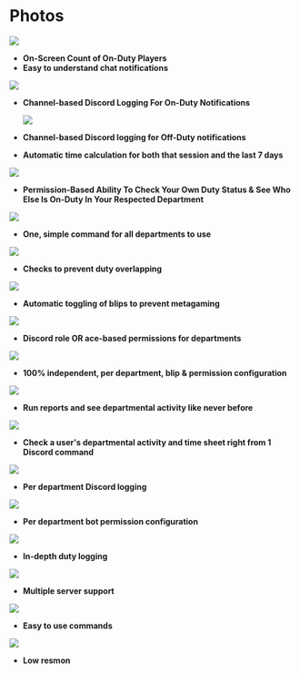 # Photos
![](https://cdn.upload.systems/uploads/GP0za94B.jpg)
- **On-Screen Count of On-Duty Players**
- **Easy to understand chat notifications**

![](https://cdn.upload.systems/uploads/yNcrCjff.png)
- **Channel-based Discord Logging For On-Duty Notifications**

  ![](https://cdn.upload.systems/uploads/WYrlJDMi.png)
- **Channel-based Discord logging for Off-Duty notifications**
- **Automatic time calculation for both that session and the last 7 days**

![](https://cdn.upload.systems/uploads/O9o7OL49.png)
- **Permission-Based Ability To Check Your Own Duty Status & See Who Else Is On-Duty In Your Respected Department**

![](https://cdn.upload.systems/uploads/m0XgDZUR.png)
- **One, simple command for all departments to use**

![](https://cdn.upload.systems/uploads/WPDMtn8L.png)
- **Checks to prevent duty overlapping**

![](https://cdn.upload.systems/uploads/mKDjnbzd.png)
- **Automatic toggling of blips to prevent metagaming**

![](https://cdn.upload.systems/uploads/oufgNnyM.png)
- **Discord role OR ace-based permissions for departments**

![](https://cdn.upload.systems/uploads/gj6tHpO1.png)
- **100% independent, per department, blip & permission configuration**

![](https://cdn.upload.systems/uploads/DNjkKqXy.png)
- **Run reports and see departmental activity like never before**

![](https://cdn.upload.systems/uploads/GoyQ1gWW.png)
- **Check a user's departmental activity and time sheet right from 1 Discord command**

![](https://cdn.upload.systems/uploads/cQ0K0MuX.png)
- **Per department Discord logging**

![](https://cdn.upload.systems/uploads/w7Wui3UR.png)
- **Per department bot permission configuration**

![](https://cdn.upload.systems/uploads/uMgrlxOf.png)
- **In-depth duty logging**

![](https://cdn.upload.systems/uploads/yPQLqR7T.png)
- **Multiple server support**

![](https://cdn.upload.systems/uploads/lcZPkkKy.png)
- **Easy to use commands**

![](https://cdn.upload.systems/uploads/vg6csxXB.png)
- **Low resmon**
